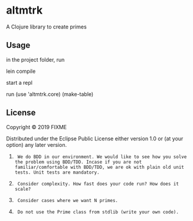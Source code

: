# altmtrk

A Clojure library to create primes

## Usage

in the project folder, run

lein compile

start a repl

run
 (use 'altmtrk.core)
 (make-table)


## License

Copyright © 2019 FIXME

Distributed under the Eclipse Public License either version 1.0 or (at
your option) any later version.


1.      We do BDD in our environment. We would like to see how you solve the problem using BDD/TDD. Incase if you are not familiar/comfortable with BDD/TDD, we are ok with plain old unit tests. Unit tests are mandatory.

2.      Consider​ ​complexity.​ ​How​ ​fast​ ​does​ ​your​ ​code​ ​run?​ ​How​ ​does​ ​it​ ​scale?

3.      ​Consider​ ​cases​ ​where​ ​we​ ​want​ ​​N​ ​primes.

4.      ​Do​ ​not​ ​use​ ​the​ ​Prime​ ​class​ ​from​ ​stdlib​ ​(write​ ​your​ ​own​ ​code).

 

 


